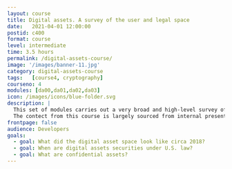```yaml
---
layout: course
title: Digital assets. A survey of the user and legal space
date:   2021-04-01 12:00:00
postid: c400
format: course
level: intermediate
time: 3.5 hours
permalink: /digital-assets-course/
image: '/images/banner-11.jpg'
category: digital-assets-course
tags:   [course4, cryptography]
courseno: 4
modules: [da00,da01,da02,da03]
icon: /images/icons/blue-folder.svg
description: |
  This set of modules carries out a very broad and high-level survey of the digital asset space.
  The contect from this course is largely sourced from internal presentations made at Tari Labs in 2019.
frontpage: false
audience: Developers
goals:
  - goal: What did the digital asset space look like circa 2018?
  - goal: When are digital assets securities under U.S. law?
  - goal: What are confidential assets?
---
```

